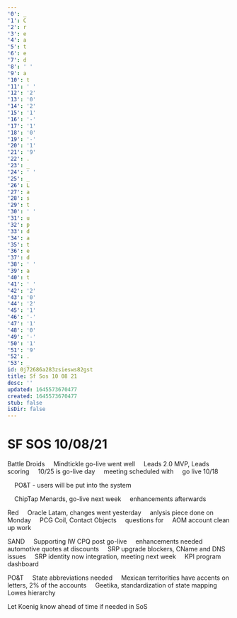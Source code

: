 ```yaml
---
'0': _
'1': C
'2': r
'3': e
'4': a
'5': t
'6': e
'7': d
'8': ' '
'9': a
'10': t
'11': ' '
'12': '2'
'13': '0'
'14': '2'
'15': '1'
'16': '-'
'17': '1'
'18': '0'
'19': '-'
'20': '1'
'21': '9'
'22': .
'23': _
'24': ' '
'25': _
'26': L
'27': a
'28': s
'29': t
'30': ' '
'31': u
'32': p
'33': d
'34': a
'35': t
'36': e
'37': d
'38': ' '
'39': a
'40': t
'41': ' '
'42': '2'
'43': '0'
'44': '2'
'45': '1'
'46': '-'
'47': '1'
'48': '0'
'49': '-'
'50': '1'
'51': '9'
'52': .
'53': _
id: 0j72686a283zsiesws82gst
title: Sf Sos 10 08 21
desc: ''
updated: 1645573670477
created: 1645573670477
stub: false
isDir: false
---
```


# SF SOS 10/08/21


Battle Droids
    Mindtickle go-live went well
    Leads 2.0 MVP, Leads scoring
    10/25 is go-live day
    meeting scheduled with
    go live 10/18

    PO&T - users will be put into the system

    ChipTap Menards, go-live next week
    enhancements afterwards

Red
    Oracle Latam, changes went yesterday
    anlysis piece done on Monday
    PCG Coil, Contact Objects
    questions for
    AOM account clean up work

SAND
    Supporting IW CPQ post go-live
    enhancements needed
    automotive quotes at discounts
    SRP upgrade blockers, CName and DNS issues
    SRP identity now integration, meeting next week
    KPI program dashboard

PO&T
    State abbreviations needed
    Mexican territorities have accents on letters, 2% of the accounts
    Geetika, standardization of state mapping
    Lowes hierarchy

Let Koenig know ahead of time if needed in SoS


